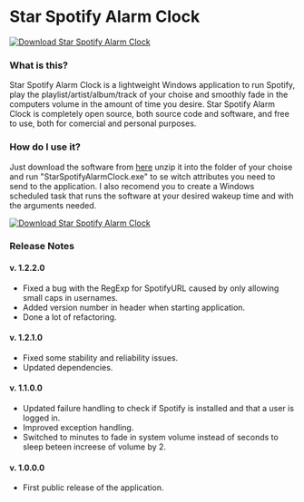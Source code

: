 # Star Spotify Alarm Clock

[![Download Star Spotify Alarm Clock](https://a.fsdn.com/con/app/sf-download-button)](https://sourceforge.net/projects/starspotifyalarmclock/files/latest/download)

### What is this?
Star Spotify Alarm Clock is a lightweight Windows application to run Spotify, play the playlist/artist/album/track of your choise and smoothly fade in the computers volume in the amount of time you desire. Star Spotify Alarm Clock is completely open source, both source code and software, and free to use, both for comercial and personal purposes.

### How do I use it?
[//]: # (https://github.com/stiltet/StarSpotifyAlarmClock/raw/master/Executebles/latest/StarSpotifyAlarmClock.zip)
Just download the software from [here](https://sourceforge.net/projects/starspotifyalarmclock/files/latest/download) unzip it into the folder of your choise and run "StarSpotifyAlarmClock.exe" to se witch attributes you need to send to the application.
I also recomend you to create a Windows scheduled task that runs the software at your desired wakeup time and with the arguments needed.

[![Download Star Spotify Alarm Clock](https://img.shields.io/sourceforge/dt/starspotifyalarmclock.svg)](https://sourceforge.net/projects/starspotifyalarmclock/files/latest/download)

### Release Notes

#### v. 1.2.2.0

* Fixed a bug with the RegExp for SpotifyURL caused by only allowing small caps in usernames.
* Added version number in header when starting application.
* Done a lot of refactoring.

#### v. 1.2.1.0

* Fixed some stability and reliability issues. 
* Updated dependencies.

#### v. 1.1.0.0

* Updated failure handling to check if Spotify is installed and that a user is logged in.
* Improved exception handling. 
* Switched to minutes to fade in system volume instead of seconds to sleep beteen increese of volume by 2. 

#### v. 1.0.0.0

* First public release of the application.

